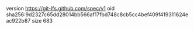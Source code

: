 version https://git-lfs.github.com/spec/v1
oid sha256:9d2327c65dd28014bb566af17fbd748c8cb5cc4bef409f419311624eac922b87
size 683
